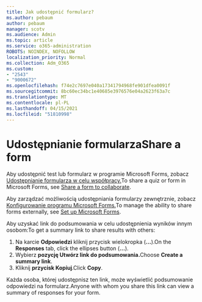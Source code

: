 ```yaml
---
title: Jak udostępnić formularz?
ms.author: pebaum
author: pebaum
manager: scotv
ms.audience: Admin
ms.topic: article
ms.service: o365-administration
ROBOTS: NOINDEX, NOFOLLOW
localization_priority: Normal
ms.collection: Adm_O365
ms.custom:
- "2543"
- "9000672"
ms.openlocfilehash: f74e2c7697e040a17341794968fe901dfea0091f
ms.sourcegitcommit: 8bc60ec34bc1e40685e3976576e04a2623f63a7c
ms.translationtype: MT
ms.contentlocale: pl-PL
ms.lasthandoff: 04/15/2021
ms.locfileid: "51810998"
---
```

# <a name="share-a-form"></a><span data-ttu-id="f5e9b-102">Udostępnianie formularza</span><span class="sxs-lookup"><span data-stu-id="f5e9b-102">Share a form</span></span>

<span data-ttu-id="f5e9b-103">Aby udostępnić test lub formularz w programie Microsoft Forms, zobacz [Udostępnianie formularza w celu współpracy.](https://support.office.com/article/Share-a-form-to-collaborate-d5bb5cf0-8401-4c15-bb8c-8e108cd7e69b)</span><span class="sxs-lookup"><span data-stu-id="f5e9b-103">To share a quiz or form in Microsoft Forms, see [Share a form to collaborate](https://support.office.com/article/Share-a-form-to-collaborate-d5bb5cf0-8401-4c15-bb8c-8e108cd7e69b).</span></span>

<span data-ttu-id="f5e9b-104">Aby zarządzać możliwością udostępniania formularzy zewnętrznie, zobacz [Konfigurowanie programu Microsoft Forms.](https://support.office.com/article/set-up-microsoft-forms-cc52287a-4550-464d-9a1b-457bf9df2240)</span><span class="sxs-lookup"><span data-stu-id="f5e9b-104">To manage the ability to share forms externally, see [Set up Microsoft Forms](https://support.office.com/article/set-up-microsoft-forms-cc52287a-4550-464d-9a1b-457bf9df2240).</span></span> 

<span data-ttu-id="f5e9b-105">Aby uzyskać link do podsumowania w celu udostępnienia wyników innym osobom:</span><span class="sxs-lookup"><span data-stu-id="f5e9b-105">To get a summary link to share results with others:</span></span>

1. <span data-ttu-id="f5e9b-106">Na karcie **Odpowiedzi** kliknij przycisk wielokropka (**...**).</span><span class="sxs-lookup"><span data-stu-id="f5e9b-106">On the **Responses** tab, click the ellipses button (**...**).</span></span>
3. <span data-ttu-id="f5e9b-107">Wybierz **pozycję Utwórz link do podsumowania.**</span><span class="sxs-lookup"><span data-stu-id="f5e9b-107">Choose **Create a summary link**.</span></span>
4. <span data-ttu-id="f5e9b-108">Kliknij **przycisk Kopiuj**.</span><span class="sxs-lookup"><span data-stu-id="f5e9b-108">Click **Copy**.</span></span>

<span data-ttu-id="f5e9b-109">Każda osoba, której udostępnisz ten link, może wyświetlić podsumowanie odpowiedzi na formularz.</span><span class="sxs-lookup"><span data-stu-id="f5e9b-109">Anyone with whom you share this link can view a summary of responses for your form.</span></span>
